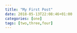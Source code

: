 ```yaml
---
title: "My First Post"
date: 2018-05-13T22:08:46+01:00
categories: [one]
tags: [two,three,four]
---
```


